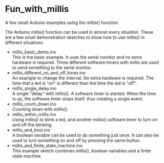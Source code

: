 # Fun_with_millis
A few small Arduino examples using the millis() function.

The Arduino millis() function can be used in almost every situation.
These are a few small demonstration sketches to show how to use millis() in different situations.


 - millis_basic_demo.ino  
   This is the basic example. It uses the serial monitor and no extra hardware is required.
   Three different software timers with millis are used to send something to the serial monitor.
 - millis_different_on_and_off_times.ino  
   An example to change the interval. No extra hardware is required. The time that a led
   is "on" is different than the time the led is "off".
 - millis_single_delay.ino  
   A single "delay" with millis(). A software timer is started. When the time is up, the
   software timer stops itself, thus creating a single event.
 - millis_count_down.ino  
   Counting down with millis().
 - millis_within_millis.ino  
   Using millis() to blink a led, and another millis() software timer to turn on and off 
   the blinking.
 - millis_and_bool.ino  
   A boolean variable can be used to do something just once. It can also be used
   to turn something on and off by pressing the same button.
 - millis_and_finite_state_machine.ino  
   This example sketch combines millis(), boolean variables and a finite state machine.
